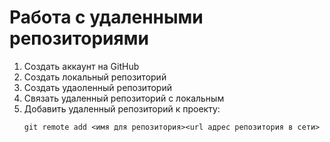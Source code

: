 # Работа с удаленными репозиториями 
1. Создать аккаунт на GitHub
2. Создать локальный репозиторий 
3. Создать удаоленный репозиторий
4. Связать удаленный репозиторий с локальным
5. Добавить удаленный репозиторий к проекту:
   ```
   git remote add <имя для репозитория><url адрес репозитория в сети>
   ```
   
   
